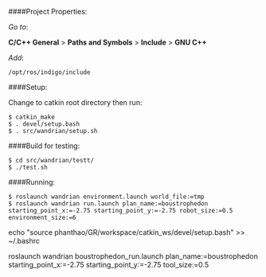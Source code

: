 ####Project Properties:

_Go to_: 

__C/C++ General__ > __Paths and Symbols__ > __Include__ > __GNU C++__

_Add_:

 `/opt/ros/indigo/include`
 
####Setup:

Change to catkin root directory then run:

    $ catkin_make
    $ . devel/setup.bash
    $ . src/wandrian/setup.sh

####Build for testing:

    $ cd src/wandrian/testt/
    $ ./test.sh

####Running:

    $ roslaunch wandrian environment.launch world_file:=tmp
    $ roslaunch wandrian run.launch plan_name:=boustrophedon starting_point_x:=-2.75 starting_point_y:=-2.75 robot_size:=0.5 environment_size:=6


echo "source phanthao/GR/workspace/catkin_ws/devel/setup.bash" >> ~/.bashrc

roslaunch wandrian boustrophedon_run.launch plan_name:=boustrophedon starting_point_x:=-2.75 starting_point_y:=-2.75 tool_size:=0.5